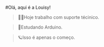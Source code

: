 #Olá, aqui é a Louisy!

>🐱‍💻Hoje trabalho com suporte técinico.

>🤖Estudando Arduino.

>🪐Isso é apenas o começo.
